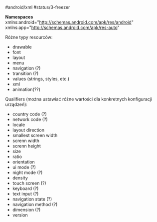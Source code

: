 #android/xml 
#status/3-freezer 

**Namespaces**
xmlns:android="http://schemas.android.com/apk/res/android"
xmlns:app="http://schemas.android.com/apk/res-auto"

Różne typy resourców:
- drawable
- font
- layout
- menu
- navigation (?)
- transition (?)
- values (strings, styles, etc.)
- xml
- animation(??)

Qualifiers (można ustawiać różne wartości dla konkretnych konfiguracji urządzeń):
- country code (?)
- network code (?)
- locale
- layout direction
- smallest screen width
- screnn width
- screnn height
- size
- ratio
- orientation
- ui mode (?)
- night mode (?)
- density 
- touch screen (?)
- keyboard (?)
- text input (?)
- navigation state (?)
- navigation method (?)
- dimension (?)
- version